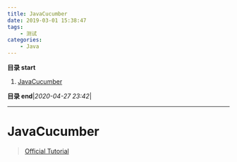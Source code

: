 ```yaml
---
title: JavaCucumber
date: 2019-03-01 15:38:47
tags: 
    - 测试
categories: 
    - Java
---
```


**目录 start**

1. [JavaCucumber](#javacucumber)

**目录 end**|_2020-04-27 23:42_|
****************************************
# JavaCucumber
> [Official Tutorial](https://docs.cucumber.io/guides/10-minute-tutorial/)
